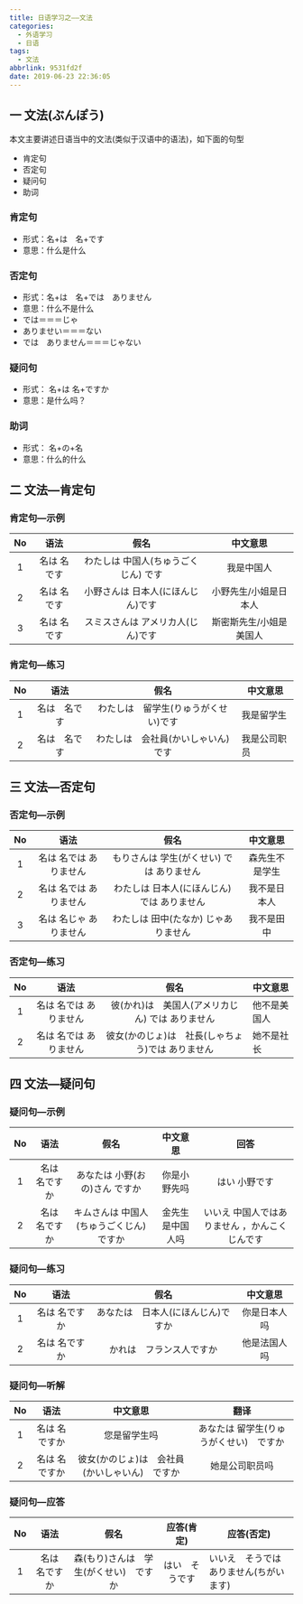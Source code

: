 ```yaml
---
title: 日语学习之——文法
categories:
  - 外语学习
  - 日语
tags:
  - 文法
abbrlink: 9531fd2f
date: 2019-06-23 22:36:05
---
```

## 一 文法(ぶんぽう)
本文主要讲述日语当中的文法(类似于汉语中的语法)，如下面的句型    

* 肯定句 
* 否定句
* 疑问句
* 助词

<!--more-->

###  肯定句
* 形式：名+は　名+です
* 意思：什么是什么

###  否定句
* 形式：名+は　名+では　ありません
* 意思：什么不是什么
* では＝＝＝じゃ
* ありませい＝＝＝ない
* では　ありません＝＝＝じゃない

###  疑问句
* 形式： 名+は  名+ですか
* 意思：是什么吗？
###  助词
* 形式： 名+の+名
* 意思：什么的什么

## 二 文法—肯定句

###  肯定句—示例
|  No  |    语法     |                 假名                 |        中文意思         |
| :--: | :---------: | :----------------------------------: | :---------------------: |
|  1   | 名は 名です | わたしは 中国人(ちゅうごくじん) です |       我是中国人        |
|  2   | 名は 名です |  小野さんは 日本人(にほんじん)です   |  小野先生/小姐是日本人  |
|  3   | 名は 名です |  スミスさんは アメリカ人(じん)です   | 斯密斯先生/小姐是美国人 |

###  肯定句—练习 
|  No  |     语法     |                 假名                 | 中文意思     |
| :--: | :----------: | :----------------------------------: | ------------ |
|  1   | 名は　名です | わたしは　留学生(りゅうがくせい)です | 我是留学生   |
|  2   | 名は　名です |  わたしは　会社員(かいしゃいん)です  | 我是公司职员 |

## 三 文法—否定句

###  否定句—示例
|  No  |          语法          |                     假名                     |    中文意思    |
| :--: | :--------------------: | :------------------------------------------: | :------------: |
|  1   | 名は 名では ありません |  もりさんは 学生(がくせい) では ありません   | 森先生不是学生 |
|  2   | 名は 名では ありません | わたしは  日本人(にほんじん) では ありません |  我不是日本人  |
|  3   | 名は 名じゃ ありません |     わたしは 田中(たなか) じゃありません     |   我不是田中   |

###  否定句—练习 
|  No  |          语法          |                       假名                        | 中文意思     |
| :--: | :--------------------: | :-----------------------------------------------: | ------------ |
|  1   | 名は 名では ありません | 彼(かれ)は　美国人(アメリカじん) では ありません  | 他不是美国人 |
|  2   | 名は 名では ありません | 彼女(かのじょ)は　社長(しゃちょう)では ありません | 她不是社长   |

## 四 文法—疑问句

###  疑问句—示例
|  No  |      语法      |                   假名                   |     中文意思     |                      回答                      |
| :--: | :------------: | :--------------------------------------: | :--------------: | :--------------------------------------------: |
|  1   | 名は  名ですか |     あなたは  小野(おの)さん ですか      |   你是小野先吗   |                 はい 小野です                  |
|  2   | 名は  名ですか | キムさんは  中国人(ちゅうごくじん)ですか | 金先生是中国人吗 | いいえ 中国人ではありません ，かんこくじんです |

###  疑问句—练习 
|  No  |      语法      |                假名                |   中文意思   |
| :--: | :------------: | :--------------------------------: | :----------: |
|  1   | 名は  名ですか | あなたは　日本人(にほんじん)ですか | 你是日本人吗 |
|  2   | 名は  名ですか |      かれは　フランス人ですか      | 他是法国人吗 |

###  疑问句—听解
|  No  |      语法      |                    中文意思                    |                  翻译                   |
| :--: | :------------: | :--------------------------------------------: | :-------------------------------------: |
|  1   | 名は  名ですか |                  您是留学生吗                  | あなたは 留学生(りゅうがくせい)　ですか |
|  2   | 名は  名ですか | 彼女(かのじょ)は　会社員(かいしゃいん)　ですか |             她是公司职员吗              |

###  疑问句—应答
|  No  |      语法      |                  假名                  |   应答(肯定)   | 应答(否定)                             |
| :--: | :------------: | :------------------------------------: | :------------: | -------------------------------------- |
|  1   | 名は  名ですか | 森(もり)さんは　学生(がくせい)　ですか | はい　そうです | いいえ　そうではありません(ちがいます) |
